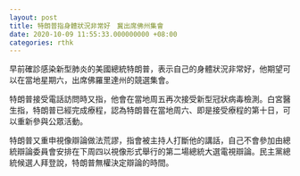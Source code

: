 ```yaml
---
layout: post
title: 特朗普指身體狀況非常好　冀出席佛州集會
date: 2020-10-09 11:55:33.000000000 +08:00
categories: rthk
---
```


早前確診感染新型肺炎的美國總統特朗普，表示自己的身體狀況非常好，他期望可以在當地星期六，出席佛羅里達州的競選集會。

特朗普接受電話訪問時又指，他會在當地周五再次接受新型冠狀病毒檢測。白宮醫生指，特朗普已經完成療程，認為特朗普在當地周六、即是接受療程的第十日，可以重新參與公眾活動。

特朗普又重申視像辯論做法荒謬，指會被主持人打斷他的講話，自己不會參加由總統辯論委員會安排在下周四以視像形式舉行的第二場總統大選電視辯論。民主黨總統候選人拜登說，特朗普無權決定辯論的時間。
